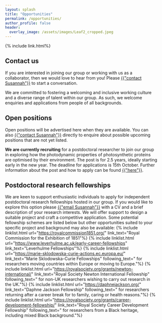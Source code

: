 ```yaml
---
layout: splash
title: "Opportunities"
permalink: /opportunities/
author_profile: false
header:
  overlay_image: /assets/images/Leaf2_cropped.jpeg
---
```

{% include link.html%}

## Contact us
If you are interested in joining our group or working with us as a collaborator, then we would love to hear from you!  Please <a href="https://www.durham.ac.uk/staff/susannah-l-bourne-worster/" class="textlink">{{"contact Susannah"}}</a> to start a conversation.

We are committed to fostering a welcoming and inclusive working culture and a diverse range of talent within our group. As such, we welcome enquiries and applications from people of all backgrounds.

## Open positions 
Open positions will be advertised here when they are available.  You can also <a href="https://www.durham.ac.uk/staff/susannah-l-bourne-worster/" class="textlink">{{"contact Susannah"}}</a> directly to enquire about possible upcoming positions that are not yet listed.

**We are currently recruiting** for a postdoctoral researcher to join our group in exploring how the photodynamic properties of photosynthetic proteins are optimised by their environment. The post is for 2.5 years, ideally starting early in the new year. The deadline for applications is 15th October. Further information about the post and how to apply can be found <a href="https://durham.taleo.net/careersection/du_ext/jobdetail.ftl?job=25001302&tz=GMT%2B01%3A00&tzname=Europe%2FLondon" class="textlink">{{"here"}}</a>.

## Postdoctoral research fellowships
We are keen to support enthusiastic individuals to apply for independent postdoctoral research fellowships hosted in our group.  If you would like to explore this option please <a href="https://www.durham.ac.uk/staff/susannah-l-bourne-worster/" class="textlink">{{"email Susannah"}}</a>
 with a CV and a brief description of your research interests.  We will offer support to design a suitable project and craft a competitive application. Some potential fellowship schemes are listed below but other opportunities suited to your specific project and background may also be available:
{% include linklist.html url="https://royalcommission1851.org/" link_text="Royal Commission for the Exhibition of 1851"%}
{% include linklist.html url="https://www.leverhulme.ac.uk/early-career-fellowships" link_text="Leverhulme Fellowships"%}
{% include linklist.html url="https://marie-sklodowska-curie-actions.ec.europa.eu/" link_text="Marie Sklodowska-Curie Fellowships" following_text=" for researchers moving countries within Europe or moving to Europe."%}
{% include linklist.html url="https://royalsociety.org/grants/newton-international/" link_text="Royal Society Newton International Fellowship" following_text=" for non-UK researchers wishing to carry out research in the UK."%}
{% include linklist.html url="https://daphnejackson.org/" link_text="Daphne Jackson Fellowship" following_text="  for researchers returning after a career break for to family, caring or health reasons."%}
{% include linklist.html url="https://royalsociety.org/grants/career-development-fellowship/" link_text="Royal Society Career Development Fellowship" following_text=" for researchers from a Black heritage, including mixed Black background."%}
